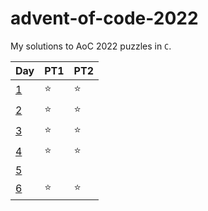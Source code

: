 # advent-of-code-2022
My solutions to AoC 2022 puzzles in `C`.

| Day | PT1 | PT2 |
| --- | ---- | ---- |
| [1](https://adventofcode.com/2022/day/1) | ⭐️ | ⭐️ |
| [2](https://adventofcode.com/2022/day/2) | ⭐️ | ⭐️ |
| [3](https://adventofcode.com/2022/day/3) | ⭐️ | ⭐️ |
| [4](https://adventofcode.com/2022/day/4) | ⭐️ | ⭐️ |
| [5](https://adventofcode.com/2022/day/5) |  |  |
| [6](https://adventofcode.com/2022/day/6) | ⭐️ | ⭐️ |

